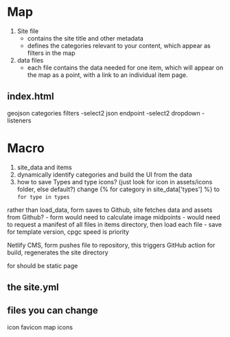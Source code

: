# Map 

1. Site file
    - contains the site title and other metadata
    - defines the categories relevant to your content, which appear as filters in the map
2. data files 
    - each file contains the data needed for one item, which will appear on the map as a point, with a link to an individual item page.



## index.html
geojson
categories
filters
    -select2  json endpoint
    -select2 dropdown
    -listeners

# Macro
1. site_data and items 
2. dynamically identify categories and build the UI from the data
3. how to save Types and type icons? (just look for icon in assets/icons folder, else default?)
 change {% for category in site_data['types'] %} to `for type in types`

 rather than load_data, form saves to Github, site fetches data and assets from Github? 
    - form would need to calculate image midpoints
    - would need to request a manifest of all files in items directory, then load each file
    - save for template version, cpgc speed is priority

Netlify CMS, form pushes file to repository, this triggers GitHub action for build, regenerates the site directory 

for should be static page

## the site.yml
## files you can change
icon
favicon
map icons 

